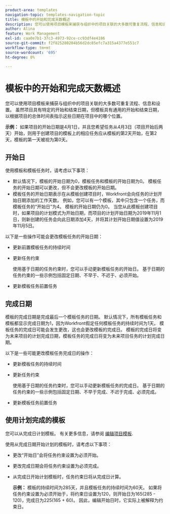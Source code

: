 ```yaml
---
product-area: templates
navigation-topic: templates-navigation-topic
title: 模板中的开始和完成天数概述
description: 您可以使用项目模板来捕获与组织中的项目关联的大多数可重复流程、信息和设置。 虽然项目具有特定的开始和结束日期，但模板具有通用的开始和结束日期，以根据项目的总体时间表指示这些日期在项目中的哪个位置。
author: Alina
feature: Work Management
exl-id: caa0e7b1-37c3-4973-92ce-cc93df4e4186
source-git-commit: f2f825280204b56d2dc85efc7a315a4377e551c7
workflow-type: tm+mt
source-wordcount: '695'
ht-degree: 0%

---
```


# 模板中的开始和完成天数概述

您可以使用项目模板来捕获与组织中的项目关联的大多数可重复流程、信息和设置。 虽然项目具有特定的开始和结束日期，但模板具有通用的开始和结束日期，以根据项目的总体时间表指示这些日期在项目中的哪个位置。

**示例：** 如果项目的开始日期是4月1日，并且您希望任务从4月3日（项目开始后两天）开始，则用于创建项目的模板上的相应任务应从模板的第2天开始，在第2天，模板的第一天被视为第0天。

## 开始日

使用模板和模板任务时，请考虑以下事项：

* 默认情况下，模板的开始日期为0，模板任务和模板的开始日期为0。 模板任务的开始日期可以更改，但不会更改模板的开始日期。
* 模板任务的开始日期表示在从模板创建项目时，Workfront会向任务的计划开始日期添加的工作天数。 例如，您可以有一个模板，其中只包含一个任务，而模板任务的“开始日”为4。 模板的开始日期仍为0。 当您从此模板创建项目时，如果项目的计划模式为开始日期，而项目的计划开始日期为2019年11月1日，则新创建的任务会向此日期添加4天，并将其计划开始日期值设置为2019年11月5日。

以下是一些操作可能会更改模板任务的开始日期：

* 更新前置模板任务的持续时间
* 更新任务约束

   使用基于日期的任务约束时，您可以手动更新模板任务的开始日。 基于日期的任务约束的一些示例包括固定日期、不早于、不迟于、必须开始。

* 更新模板任务前置任务

## 完成日期

模板的完成日期是完成最后一个模板任务的日期。 默认情况下，所有模板任务和模板都显示完成日期为1，因为Workfront假定任何模板任务的持续时间为1天。 模板任务的完成日可能会发生更改，这也会更改模板的完成日。 模板的完成日将变为未来项目的计划完成日期，模板任务的完成日将变为未来项目任务的计划完成日期。

以下是一些可能更改模板任务完成日的操作：

* 更新模板任务的持续时间
* 更新任务约束

   使用基于日期的任务约束时，您可以手动更新模板任务的完成日。 基于日期的任务约束的一些示例包括固定日期、不早于完成、不迟于完成、必须完成。

* 更新模板任务前置任务

## 使用计划完成的模板

您可以从完成日计划模板。 有关更多信息，请参阅 [编辑项目模板](../../../manage-work/projects/create-and-manage-templates/edit-templates.md).

使用从完成日期开始计划的模板时，请考虑以下事项：

* 更改“开始日”会将任务约束设置为必须开始。
* 更改完成日期会将任务约束设置为必须完成。
* 从完成日开始计划模板时，任务约束日将从完成日计算。

   **示例：** 模板的持续时间为285天，并且模板任务的持续时间为60天。 如果将任务约束设置为必须开始于，将约束日设置为120，则开始日为165(285 - 120)，完成日为225(165 + 60)。 因此，编辑开始日时，它实际上被解释为约束日。
